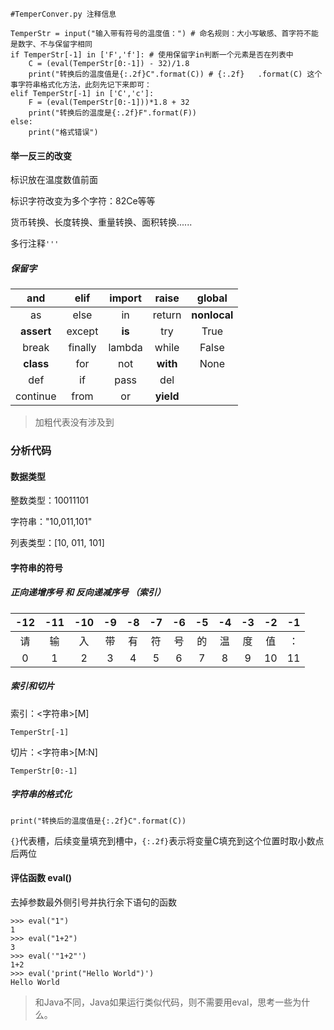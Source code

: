 ```
#TemperConver.py 注释信息

TemperStr = input("输入带有符号的温度值：") # 命名规则：大小写敏感、首字符不能是数字、不与保留字相同
if TemperStr[-1] in ['F','f']: # 使用保留字in判断一个元素是否在列表中
    C = (eval(TemperStr[0:-1]) - 32)/1.8
    print("转换后的温度值是{:.2f}C".format(C)) # {:.2f}   .format(C) 这个事字符串格式化方法，此刻先记下来即可：
elif TemperStr[-1] in ['C','c']:
    F = (eval(TemperStr[0:-1]))*1.8 + 32
    print("转换后的温度是{:.2f}F".format(F))
else:
    print("格式错误")
```

#### 举一反三的改变

标识放在温度数值前面

标识字符改变为多个字符：82Ce等等

货币转换、长度转换、重量转换、面积转换......

多行注释`'''`

##### 保留字

|and|elif|import|**raise**|global|
|:---:|:---:|:---:|:---:|:---:|
|as|else|in|return|**nonlocal**|
|**assert**|except|**is**|try|True|
|break|finally|lambda|while|False|
|**class**|for|not|**with**|None|
|def|if|pass|del||
|continue|from|or|**yield**||

> 加粗代表没有涉及到

### 分析代码
#### 数据类型

整数类型：10011101

字符串："10,011,101"

列表类型：[10, 011, 101]

#### 字符串的符号

##### 正向递增序号 和 反向递减序号 （索引）

|-12|-11|-10|-9|-8|-7|-6|-5|-4|-3|-2|-1|
|:---:|:---:|:---:|:---:|:---:|:---:|:---:|:---:|:---:|:---:|:---:|:---:|
|请|输|入|带|有|符|号|的|温|度|值|：|
|0|1|2|3|4|5|6|7|8|9|10|11|

##### 索引和切片

索引：<字符串>[M]

`TemperStr[-1]`

切片：<字符串>[M:N]

`TemperStr[0:-1]`

##### 字符串的格式化

`print("转换后的温度值是{:.2f}C".format(C))`

`{}`代表槽，后续变量填充到槽中，`{:.2f}`表示将变量C填充到这个位置时取小数点后两位

#### 评估函数 eval()

去掉参数最外侧引号并执行余下语句的函数

```
>>> eval("1")
1
>>> eval("1+2")
3
>>> eval('"1+2"')
1+2
>>> eval('print("Hello World")')
Hello World
```

> 和Java不同，Java如果运行类似代码，则不需要用eval，思考一些为什么。
